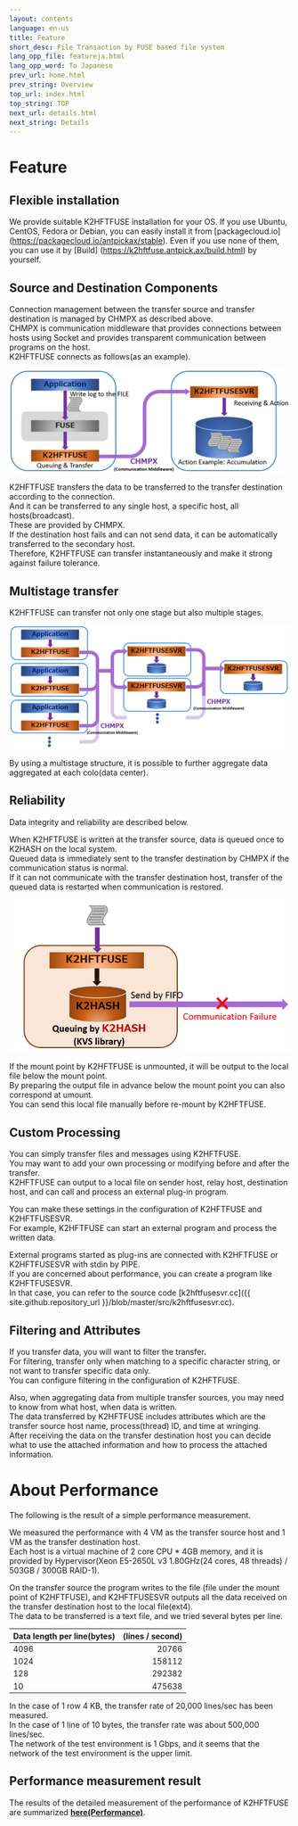 ```yaml
---
layout: contents
language: en-us
title: Feature
short_desc: File Transaction by FUSE based file system
lang_opp_file: featureja.html
lang_opp_word: To Japanese
prev_url: home.html
prev_string: Overview
top_url: index.html
top_string: TOP
next_url: details.html
next_string: Details
---
```


# Feature

## Flexible installation
We provide suitable K2HFTFUSE installation for your OS. If you use Ubuntu, CentOS, Fedora or Debian, you can easily install it from [packagecloud.io] (https://packagecloud.io/antpickax/stable). Even if you use none of them, you can use it by [Build] (https://k2hftfuse.antpick.ax/build.html) by yourself.

## Source and Destination Components
Connection management between the transfer source and transfer destination is managed by CHMPX as described above.  
CHMPX is communication middleware that provides connections between hosts using Socket and provides transparent communication between programs on the host.  
K2HFTFUSE connects as follows(as an example).

![Flow](images/k2hftfuse_flow.png)

K2HFTFUSE transfers the data to be transferred to the transfer destination according to the connection.  
And it can be transferred to any single host, a specific host, all hosts(broadcast).  
These are provided by CHMPX.  
If the destination host fails and can not send data, it can be automatically transferred to the secondary host.  
Therefore, K2HFTFUSE can transfer instantaneously and make it strong against failure tolerance.

## Multistage transfer
K2HFTFUSE can transfer not only one stage but also multiple stages.

![Multistage](images/k2hftfuse_mstage.png)

By using a multistage structure, it is possible to further aggregate data aggregated at each colo(data center).

## Reliability
Data integrity and reliability are described below.

When K2HFTFUSE is written at the transfer source, data is queued once to K2HASH on the local system.  
Queued data is immediately sent to the transfer destination by CHMPX if the communication status is normal.  
If it can not communicate with the transfer destination host, transfer of the queued data is restarted when communication is restored.

![Queuing](images/k2hftfuse_queue.png)

If the mount point by K2HFTFUSE is unmounted, it will be output to the local file below the mount point.  
By preparing the output file in advance below the mount point you can also correspond at umount.  
You can send this local file manually before re-mount by K2HFTFUSE.

## Custom Processing
You can simply transfer files and messages using K2HFTFUSE.  
You may want to add your own processing or modifying before and after the transfer.  
K2HFTFUSE can output to a local file on sender host, relay host, destination host, and can call and process an external plug-in program.

You can make these settings in the configuration of K2HFTFUSE and K2HFTFUSESVR.  
For example, K2HFTFUSE can start an external program and process the written data.

External programs started as plug-ins are connected with K2HFTFUSE or K2HFTFUSESVR with stdin by PIPE.  
If you are concerned about performance, you can create a program like K2HFTFUSESVR.  
In that case, you can refer to the source code [k2hftfusesvr.cc]({{ site.github.repository_url }}/blob/master/src/k2hftfusesvr.cc).

## Filtering and Attributes
If you transfer data, you will want to filter the transfer.  
For filtering, transfer only when matching to a specific character string, or not want to transfer specific data only.  
You can configure filtering in the configuration of K2HFTFUSE.

Also, when aggregating data from multiple transfer sources, you may need to know from what host, when data is written.  
The data transferred by K2HFTFUSE includes attributes which are the transfer source host name, process(thread) ID, and time at wringing.  
After receiving the data on the transfer destination host you can decide what to use the attached information and how to process the attached information.

# About Performance
The following is the result of a simple performance measurement.

We measured the performance with 4 VM as the transfer source host and 1 VM as the transfer destination host.  
Each host is a virtual machine of 2 core CPU * 4GB memory, and it is provided by Hypervisor(Xeon E5-2650L v3 1.80GHz(24 cores, 48 threads) / 503GB / 300GB RAID-1).

On the transfer source the program writes to the file (file under the mount point of K2HFTFUSE), and K2HFTFUSESVR outputs all the data received on the transfer destination host to the local file(ext4).  
The data to be transferred is a text file, and we tried several bytes per line.

| Data length per line(bytes) | (lines / second) |
|:-----------|------------:|
| 4096   | 20766        |
| 1024   | 158112       |
| 128    | 292382       |
| 10     | 475638       |

In the case of 1 row 4 KB, the transfer rate of 20,000 lines/sec has been measured.  
In the case of 1 line of 10 bytes, the transfer rate was about 500,000 lines/sec.  
The network of the test environment is 1 Gbps, and it seems that the network of the test environment is the upper limit.  

## Performance measurement result
The results of the detailed measurement of the performance of K2HFTFUSE are summarized [**here(Performance)**](performance.html).
